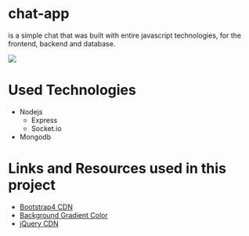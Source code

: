 # chat-app
is a simple chat that was built with entire javascript technologies, for the frontend, backend and database. 

![](docs/chat-javascript-fullstack.jpg)

# Used Technologies
- Nodejs
  - Express
  - Socket.io
- Mongodb

# Links and Resources used in this project
- [Bootstrap4 CDN](http://getbootstrap.com/docs/4.0/getting-started/introduction/)
- [Background Gradient Color](https://uigradients.com/#Lawrencium)
- [jQuery CDN](https://code.jquery.com/)
